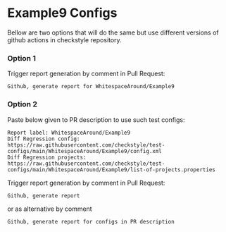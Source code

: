 # Example9 Configs

Bellow are two options that will do the same but use different versions
of github actions in checkstyle repository.


### Option 1
Trigger report generation by comment in Pull Request:
```
Github, generate report for WhitespaceAround/Example9
```

### Option 2

Paste below given to PR description to use such test configs:
```
Report label: WhitespaceAround/Example9
Diff Regression config: https://raw.githubusercontent.com/checkstyle/test-configs/main/WhitespaceAround/Example9/config.xml
Diff Regression projects: https://raw.githubusercontent.com/checkstyle/test-configs/main/WhitespaceAround/Example9/list-of-projects.properties
```

Trigger report generation by comment in Pull Request:
```
Github, generate report
```
or as alternative by comment
```
Github, generate report for configs in PR description
```
